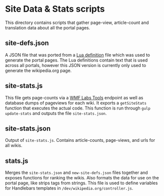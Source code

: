 # Site Data & Stats scripts

This directory contains scripts that gather page-view, article-count and translation data about all the portal pages.

## site-defs.json
A JSON file that was ported from a [Lua definition](https://meta.wikimedia.org/wiki/Module:Project_portal/wikis) file which was used to generate the
portal pages. The Lua definitions contain text that is used across all portals, however this JSON version is currently only used to generate the wikipedia.org page.

## site-stats.js
This file gets page-counts via a [WMF Labs Tools](https://tools.wmflabs.org/pagecounts/pagecounts.json) endpoint as well as database dumps of pageviews for each wiki.
It exports a `getSiteStats` function that executes the actual code. This function is run through `gulp update-stats` and outputs the file `site-stats.json`.

## site-stats.json
Output of `site-stats.js`. Contains article-counts, page-views, and urls for all wikis.

## stats.js
Merges the `site-stats.json` and `new-site-defs.json` files together and exposes functions for ranking the wikis.
Also formats the data for use on the portal page, like strips tags from strings. This file is used to define variables for Handlebars templates in `/dev/wikipedia.org/controller.js`.


